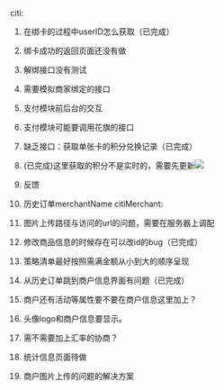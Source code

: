 citi:

1. 在绑卡的过程中userID怎么获取（已完成）
2. 绑卡成功的返回页面还没有做
3. 解绑接口没有测试
4. 需要模拟商家绑定的接口
5. 支付模块前后台的交互
6. 支付模块可能要调用花旗的接口
7. 缺乏接口：获取单张卡的积分兑换记录（已完成）
8. (已完成)这里获取的积分不是实时的，需要先更新![](https://i.imgur.com/s7iqcAJ.png)
9. 反馈
10. 历史订单merchantName
citiMerchant:

1. 图片上传路径与访问的url的问题，需要在服务器上调配
2. 修改商品信息的时候存在可以改id的bug（已完成）
3. 策略清单最好按照需满金额从小到大的顺序呈现
4. 从历史订单跳到商户信息界面有问题（已完成）
5. 商户还有活动等属性要不要在商户信息这里加上？
6. 头像logo和商户信息要显示。
7. 需不需要加上汇率的协商？
8. 统计信息页面待做
9. 商户图片上传的问题的解决方案

